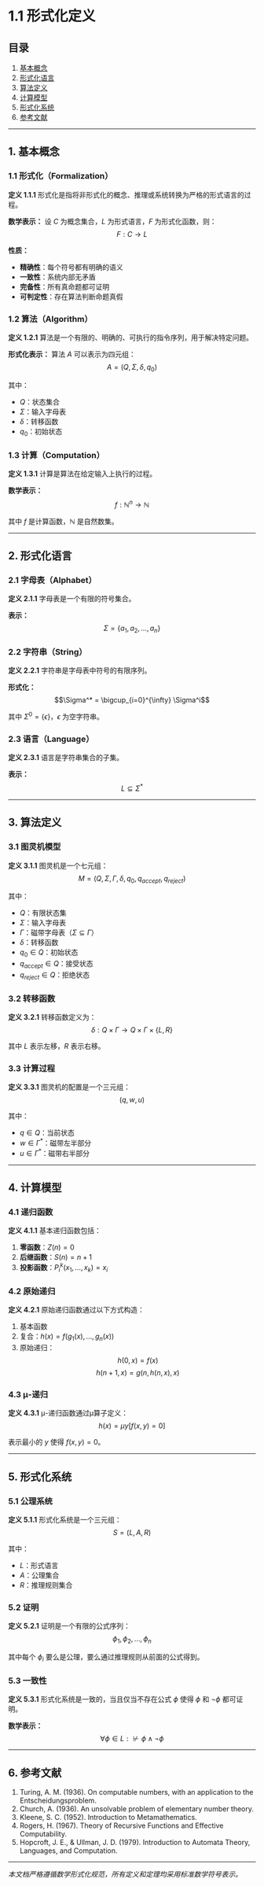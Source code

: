 # 1.1 形式化定义

## 目录

1. [基本概念](#1-基本概念)
2. [形式化语言](#2-形式化语言)
3. [算法定义](#3-算法定义)
4. [计算模型](#4-计算模型)
5. [形式化系统](#5-形式化系统)
6. [参考文献](#6-参考文献)

---

## 1. 基本概念

### 1.1 形式化（Formalization）

**定义 1.1.1** 形式化是指将非形式化的概念、推理或系统转换为严格的形式语言的过程。

**数学表示：**
设 $C$ 为概念集合，$L$ 为形式语言，$F$ 为形式化函数，则：
$$F: C \rightarrow L$$

**性质：**

- **精确性**：每个符号都有明确的语义
- **一致性**：系统内部无矛盾
- **完备性**：所有真命题都可证明
- **可判定性**：存在算法判断命题真假

### 1.2 算法（Algorithm）

**定义 1.2.1** 算法是一个有限的、明确的、可执行的指令序列，用于解决特定问题。

**形式化表示：**
算法 $A$ 可以表示为四元组：
$$A = (Q, \Sigma, \delta, q_0)$$

其中：

- $Q$：状态集合
- $\Sigma$：输入字母表
- $\delta$：转移函数
- $q_0$：初始状态

### 1.3 计算（Computation）

**定义 1.3.1** 计算是算法在给定输入上执行的过程。

**数学表示：**
$$f: \mathbb{N}^n \rightarrow \mathbb{N}$$

其中 $f$ 是计算函数，$\mathbb{N}$ 是自然数集。

---

## 2. 形式化语言

### 2.1 字母表（Alphabet）

**定义 2.1.1** 字母表是一个有限的符号集合。

**表示：**
$$\Sigma = \{a_1, a_2, \ldots, a_n\}$$

### 2.2 字符串（String）

**定义 2.2.1** 字符串是字母表中符号的有限序列。

**形式化：**
$$\Sigma^* = \bigcup_{i=0}^{\infty} \Sigma^i$$

其中 $\Sigma^0 = \{\epsilon\}$，$\epsilon$ 为空字符串。

### 2.3 语言（Language）

**定义 2.3.1** 语言是字符串集合的子集。

**表示：**
$$L \subseteq \Sigma^*$$

---

## 3. 算法定义

### 3.1 图灵机模型

**定义 3.1.1** 图灵机是一个七元组：
$$M = (Q, \Sigma, \Gamma, \delta, q_0, q_{accept}, q_{reject})$$

其中：

- $Q$：有限状态集
- $\Sigma$：输入字母表
- $\Gamma$：磁带字母表（$\Sigma \subseteq \Gamma$）
- $\delta$：转移函数
- $q_0 \in Q$：初始状态
- $q_{accept} \in Q$：接受状态
- $q_{reject} \in Q$：拒绝状态

### 3.2 转移函数

**定义 3.2.1** 转移函数定义为：
$$\delta: Q \times \Gamma \rightarrow Q \times \Gamma \times \{L, R\}$$

其中 $L$ 表示左移，$R$ 表示右移。

### 3.3 计算过程

**定义 3.3.1** 图灵机的配置是一个三元组：
$$(q, w, u)$$

其中：

- $q \in Q$：当前状态
- $w \in \Gamma^*$：磁带左半部分
- $u \in \Gamma^*$：磁带右半部分

---

## 4. 计算模型

### 4.1 递归函数

**定义 4.1.1** 基本递归函数包括：

1. **零函数**：$Z(n) = 0$
2. **后继函数**：$S(n) = n + 1$
3. **投影函数**：$P_i^k(x_1, \ldots, x_k) = x_i$

### 4.2 原始递归

**定义 4.2.1** 原始递归函数通过以下方式构造：

1. 基本函数
2. 复合：$h(x) = f(g_1(x), \ldots, g_n(x))$
3. 原始递归：
   $$h(0, x) = f(x)$$
   $$h(n+1, x) = g(n, h(n, x), x)$$

### 4.3 μ-递归

**定义 4.3.1** μ-递归函数通过μ算子定义：
$$h(x) = \mu y[f(x, y) = 0]$$

表示最小的 $y$ 使得 $f(x, y) = 0$。

---

## 5. 形式化系统

### 5.1 公理系统

**定义 5.1.1** 形式化系统是一个三元组：
$$S = (L, A, R)$$

其中：

- $L$：形式语言
- $A$：公理集合
- $R$：推理规则集合

### 5.2 证明

**定义 5.2.1** 证明是一个有限的公式序列：
$$\phi_1, \phi_2, \ldots, \phi_n$$

其中每个 $\phi_i$ 要么是公理，要么通过推理规则从前面的公式得到。

### 5.3 一致性

**定义 5.3.1** 形式化系统是一致的，当且仅当不存在公式 $\phi$ 使得 $\phi$ 和 $\neg\phi$ 都可证明。

**数学表示：**
$$\forall \phi \in L: \not\vdash \phi \land \neg\phi$$

---

## 6. 参考文献

1. Turing, A. M. (1936). On computable numbers, with an application to the Entscheidungsproblem.
2. Church, A. (1936). An unsolvable problem of elementary number theory.
3. Kleene, S. C. (1952). Introduction to Metamathematics.
4. Rogers, H. (1967). Theory of Recursive Functions and Effective Computability.
5. Hopcroft, J. E., & Ullman, J. D. (1979). Introduction to Automata Theory, Languages, and Computation.

---

*本文档严格遵循数学形式化规范，所有定义和定理均采用标准数学符号表示。*
